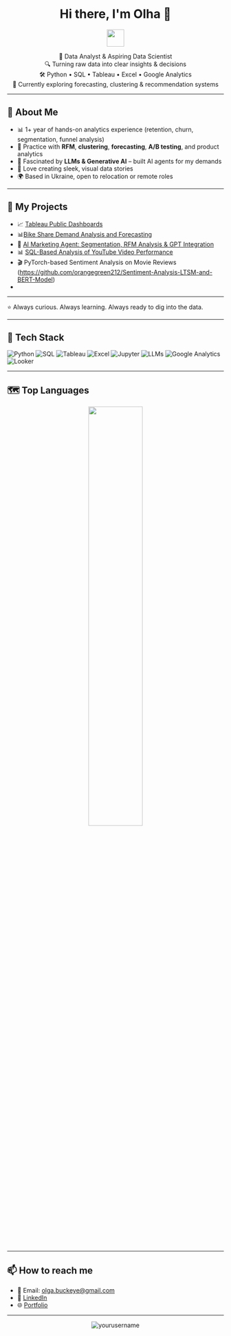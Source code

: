 <h1 align="center">Hi there, I'm Olha 👋</h1>

<p align="center">
  <img src="https://media.giphy.com/media/hvRJCLFzcasrR4ia7z/giphy.gif" width="40px" />
</p>

<p align="center">
  🎯 Data Analyst & Aspiring Data Scientist<br>
  🔍 Turning raw data into clear insights & decisions<br>
  🛠️ Python • SQL • Tableau • Excel • Google Analytics<br>
  🚀 Currently exploring forecasting, clustering & recommendation systems
</p>

---

## 🧠 About Me  

- 📊 1+ year of hands-on analytics experience (retention, churn, segmentation, funnel analysis)  
- 🧪 Practice with **RFM**, **clustering**, **forecasting**, **A/B testing**, and product analytics  
- 🤖 Fascinated by **LLMs & Generative AI** – built AI agents for my demands
- 🎨 Love creating sleek, visual data stories 
- 🌍 Based in Ukraine, open to relocation or remote roles  

---

## 📂 My Projects  

- 📈 [Tableau Public Dashboards](https://public.tableau.com/app/profile/olay/vizzes)  
- 📊[Bike Share Demand Analysis and Forecasting](https://github.com/orangegreen212/Bike_share_demand_project)  
- 🤖 [AI Marketing Agent: Segmentation, RFM Analysis & GPT Integration](https://github.com/orangegreen212/AI-Marketing-Agent-)  
- 📊 [SQL-Based Analysis of YouTube Video Performance](https://github.com/orangegreen212/SQL-Portfolio-YOUTUBE-STATISTICS)
- 🎬 PyTorch-based Sentiment Analysis on Movie Reviews (https://github.com/orangegreen212/Sentiment-Analysis-LTSM-and-BERT-Model)
- 

---

⭐ Always curious. Always learning. Always ready to dig into the data.


---

## 🚀 Tech Stack

![Python](https://img.shields.io/badge/Python-3776AB?style=flat&logo=python&logoColor=white)
![SQL](https://img.shields.io/badge/SQL-4479A1?style=flat&logo=postgresql&logoColor=white)
![Tableau](https://img.shields.io/badge/Tableau-E97627?style=flat&logo=tableau&logoColor=white)
![Excel](https://img.shields.io/badge/Excel-217346?style=flat&logo=microsoft-excel&logoColor=white)
![Jupyter](https://img.shields.io/badge/Jupyter-F37626?style=flat&logo=jupyter&logoColor=white)
![LLMs](https://img.shields.io/badge/LLM-GPT--4o-blueviolet?style=flat&logo=openai&logoColor=white)
![Google Analytics](https://img.shields.io/badge/Google%20Analytics-E37400?style=flat&logo=google-analytics&logoColor=white)
![Looker](https://img.shields.io/badge/Looker-4285F4?style=flat&logo=looker&logoColor=white)

---

## 🗺️ Top Languages

<p align="center">
  <img src="https://github-readme-stats.vercel.app/api/top-langs/?username=orangegreen212&layout=compact&theme=radical" width="50%"/>
</p>

---

## 📫 How to reach me

- 📧 Email: olga.buckeye@gmail.com
- 💼 [LinkedIn](https://linkedin.com/in/olyashaptala)  
- 🌐 [Portfolio](https://github.com/orangegreen212/orangegreen212)

---

<p align="center">
  <img src="https://komarev.com/ghpvc/?username=yourusername&label=Profile%20views&color=0e75b6&style=flat" alt="yourusername" />
</p>
